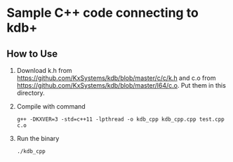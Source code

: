 # Sample C++ code connecting to kdb+

## How to Use

1. Download k.h from https://github.com/KxSystems/kdb/blob/master/c/c/k.h and c.o from https://github.com/KxSystems/kdb/blob/master/l64/c.o. Put them in this directory.

2. Compile with command 
   ~~~
   g++ -DKXVER=3 -std=c++11 -lpthread -o kdb_cpp kdb_cpp.cpp test.cpp c.o
   ~~~

3. Run the binary
   ~~~
   ./kdb_cpp
   ~~~


